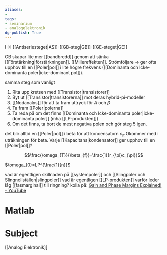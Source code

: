 ```yaml
---
aliases: 
- 
tags: 
- seminarium
- analogelektronik
dg-publish: True
---
```

I→I 
[[Antiseriesteget|AS]]-[[GB-steg|GB]]-[[GE-steget|GE]]

GB skapar lite mer [[bandbredd]] genom att sänka [[Förstärkning|förstärkningen]]. [[Millereffekten]]. Strömföljare → ger ofta upphov till en [[Poler|pol]] i lite högre frekvens ([[Dominanta och Icke-dominanta poler|icke-dominant pol]]).

samma steg som vanligt
1. Rita upp kretsen med [[Transistor|transistorer]]
2. Byt ut [[Transistor|transistorerna]] mot deras hybrid-pi-modeller
3. [[Nodanalys]] för att ta fram uttryck för $A$ och $\beta$
4. Ta fram [[Poler|polerna]]
5. Ta reda på om det finns [[Dominanta och Icke-dominanta poler|icke-dominanta poler]] (mha [[LP-produkten]])
6. Om det finns, ta bort de mest negativa polen och gör steg 5 igen.


det blir alltid en [[Poler|pol]] i beta för att koncensatorn $c_\pi$ Okommer med i uträkningen för beta. Varje [[Kapacitans|kondensator]] ger upphov till en [[Poler|pol]]?

$$\frac{\omega_{T}}{\beta_{f}}=\frac{1}{r_{\pi}c_{\pi}}$$

$\omega_{0}=LP^{\frac{1}{n}}$ 


vad är egentligen skillnaden på [[systempoler]] och [[Slingpoler och Slingnollställen|slingpoler]]
vad är egentligen [[LP-produkten]]
varför leder låg [[fasmarginal]] till ringning?
kolla på:
[Gain and Phase Margins Explained! - YouTube](https://www.youtube.com/watch?v=ThoA4amCAX4)

# Matlab


# Subject
[[Analog Elektronik]]